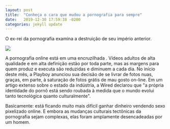 ```yaml
---
layout: post
title:  "Conheça o cara que mudou a pornografia para sempre"
date:   2019-12-30 17:59:38 -0200
categories: jekyll update
---
```


O ex-rei da pornografia examina a destruição de seu império anterior.

![](https://img.buzzfeed.com/buzzfeed-static/static/2015-11/1/21/enhanced/webdr04/longform-original-28995-1446432028-10.png?downsize=700%3A%2A&output-quality=auto&output-format=auto)

A pornografia online está em uma encruzilhada . Vídeos adultos de alta qualidade e em alta definição estão por toda parte, mas as margens para quem produz e executa são reduzidas e diminuem a cada dia. No início deste mês, a Playboy anunciou sua decisão de se livrar de fotos nuas, graças, em parte, à saturação de fotos grátis de mau gosto on-line. Em um artigo extenso sobre o estado da indústria, a Wired declarou que "a própria identidade do pornô está sendo roubada à medida que o mundo evolui tanto tecnológica quanto culturalmente".

Basicamente: está ficando muito mais difícil ganhar dinheiro vendendo sexo pixelizado online. E embora as mudanças culturais tectônicas da pornografia sejam complexas, elas foram amplamente desencadeadas por um homem.

